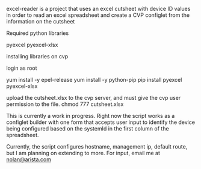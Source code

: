 excel-reader is a project that uses an excel cutsheet with device ID values in order to read an excel spreadsheet and create a CVP configlet from the information on the cutsheet


Required python libraries

pyexcel
pyexcel-xlsx

installing libraries on cvp

login as root

yum install -y epel-release
yum install -y python-pip
pip install pyexcel pyexcel-xlsx

upload the cutsheet.xlsx to the cvp server, and must give the cvp user permission to the file. chmod 777 cutsheet.xlsx

This is currently a work in progress. Right now the script works as a configlet builder with one form that accepts user input to identify the device being configured based on the systemId in the first column of the spreadsheet.

Currently, the script configures hostname, management ip, default route, but I am planning on extending to more. For input, email me at nolan@arista.com
